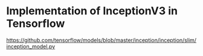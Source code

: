 # Implementation of InceptionV3 in Tensorflow

https://github.com/tensorflow/models/blob/master/inception/inception/slim/inception_model.py
